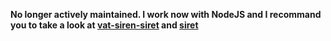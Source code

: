 **No longer actively maintained. I work now with NodeJS and I recommand you to take a look at [vat-siren-siret](https://github.com/jbdemonte/vat-siren-siret) and [siret](https://github.com/steevelefort/siret)**
